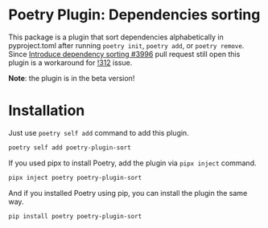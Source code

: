 # Poetry Plugin: Dependencies sorting

This package is a plugin that sort dependencies alphabetically in pyproject.toml
after running `poetry init`, `poetry add`, or `poetry remove`.
Since [Introduce dependency sorting #3996](https://github.com/python-poetry/poetry/pull/3996) pull request still open
this plugin is a workaround for [!312](https://github.com/python-poetry/poetry/issues/312) issue.

**Note**: the plugin is in the beta version!

# Installation

Just use `poetry self add` command to add this plugin.

```bash
poetry self add poetry-plugin-sort
```

If you used pipx to install Poetry, add the plugin via `pipx inject` command.

```bash
pipx inject poetry poetry-plugin-sort
```

And if you installed Poetry using pip, you can install the plugin the same way.

```bash
pip install poetry poetry-plugin-sort
```
